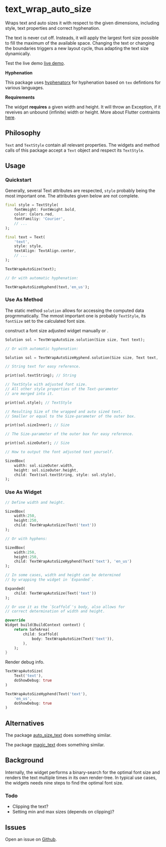 # text_wrap_auto_size

Wraps text and auto sizes it with respect to the given dimensions, including style, text properties and correct hyphenation.

The text is never cut off. Insteads, it will apply the largest font size possible to fill the maximum of the available space. Changing the text or changing the boundaries triggers a new layout cycle, thus adapting the text size dynamically.

Test the live demo [live demo](https://xerik.github.io/text_wrap_auto_size/).

**Hyphenation**

This package uses [hyphenatorx](https://pub.dev/packages/hyphenatorx) for hyphenation based on `tex` defintions for various languages.

**Requirements**

The widget **requires** a given width and height. It will throw an Exception, if it reveives an unbound (infinite) width or height. More about Flutter contraints [here](https://docs.flutter.dev/ui/layout/constraints).

## Philosophy

`Text` and `TextStyle` contain all relevant properties. The widgets and method calls of this package accept a `Text` object and respect its `TextStyle`. 

## Usage

### Quickstart

Generally, several Text attributes are respected, `style` probably being the most important one. The attributes given below are not complete.

```dart
final style = TextStyle(
    fontWeight: FontWeight.bold, 
    color: Colors.red,
    fontFamiliy: 'Courier',  
    // ...
);

final text = Text(
    'text',
    style: style,
    textAlign: TextAlign.center,
    // ...
);

TextWrapAutoSize(text);

// Or with automatic hyphenation:

TextWrapAutoSizeHyphend(text,'en_us');
```

### Use As Method

The static method `solution` allows for accessing the computed data progrmmatically. The mmost important one is probably `TextStyle`, its `fontSize` set to the calculated font size. 

construct a font size adjusted widget manually or .

```dart
Solution sol = TextWrapAutoSize.solution(Size size, Text text);

// Or with automatic hyphenation:

Solution sol = TextWrapAutoSizeHyphend.solution(Size size, Text text, 'en_us');

// String text for easy reference.

print(sol.textString); // String 

// TextStyle with adjusted font size.  
// All other style properties of the Text-parameter 
// are merged into it.

print(sol.style); // TextStyle 

// Resulting Size of the wrapped and auto sized text.
// Smaller or equal to the Size-parameter of the outer box.

print(sol.sizeInner); // Size

// The Size-parameter of the outer box for easy reference.

print(sol.sizeOuter); // Size

// How to output the font adjusted text yourself.

SizedBox(
    width: sol.sizeOuter.width,
    height: sol.sizeOuter.height,
    child: Text(sol.textString, style: sol.style),
);
```

### Use As Widget

```dart
// Define width and height.

SizedBox(
    width:250,
    height:250,
    child: TextWrapAutoSize(Text('text'))
);

// Or with hyphens:

SizedBox(
    width:250,
    height:250,
    child: TextWrapAutoSizeHyphend(Text('text'), 'en_us')
);

// In some cases, width and height can be determined 
// by wrapping the widget in `Expanded`.

Expanded(
    child: TextWrapAutoSize(Text('text'))
);

// Or use it as the `Scaffold`'s body, also allows for 
// correct determination of width and height.

@override
Widget build(BuildContext context) {
    return SafeArea(
        child: Scaffold(
            body: TextWrapAutoSize(Text('text')),
        ),
    );
}
```

Render debug info.

```dart 
TextWrapAutoSize(
    Text('text'), 
    doShowDebug: true
)

TextWrapAutoSizeHyphend(Text('text'), 
    'en_us', 
    doShowDebug: true
)
```

## Alternatives

The package [auto_size_text](https://pub.dev/packages/auto_size_text) does something similar.

The package [magic_text](https://pub.dev/packages/magic_text) does something similar.

## Background 

Internally, the widget performs a binary-search for the optimal font size and renders the text multiple times in its own render-tree. In typical use cases, the widgets needs nine steps to find the optimal font size.

### Todo

* Clipping the text?
* Setting min and max sizes (depends on clipping)?

## Issues

Open an issue on [Github](https://github.com/xErik/text_wrap_auto_size/issues).
